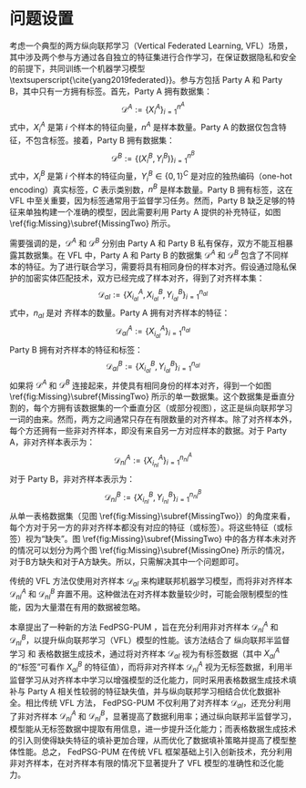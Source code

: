 # 问题设置

考虑一个典型的两方纵向联邦学习（Vertical Federated Learning, VFL）场景，其中涉及两个参与方通过各自独立的特征集进行合作学习，在保证数据隐私和安全的前提下，共同训练一个机器学习模型\textsuperscript{\cite{yang2019federated}}。参与方包括 Party A 和 Party B，其中只有一方拥有标签。首先，Party A 拥有数据集：
$$
	\mathcal{D}^A := \{X^A_i\}_{i=1}^{n^A}
$$
式中，$X^A_i$ 是第 $i$ 个样本的特征向量，$n^A$ 是样本数量。Party A 的数据仅包含特征，不包含标签。接着，Party B 拥有数据集：
$$
\mathcal{D}^B := \{(X^B_i, Y^B_i)\}_{i=1}^{n^B}
$$
式中，$X^B_i$ 是第 $i$ 个样本的特征向量，$Y^B_i \in \{0,1\}^C$ 是对应的独热编码（one-hot encoding）真实标签，$C$ 表示类别数，$n^B$ 是样本数量。Party B 拥有标签，这在 VFL 中至关重要，因为标签通常用于监督学习任务。然而，Party B 缺乏足够的特征来单独构建一个准确的模型，因此需要利用 Party A 提供的补充特征，如图 \ref{fig:Missing}\subref{MissingTwo} 所示。

需要强调的是，$\mathcal{D}^A$ 和 $\mathcal{D}^B$ 分别由 Party A 和 Party B 私有保存，双方不能互相暴露其数据集。在 VFL 中，Party A 和 Party B 的数据集 $\mathcal{D}^A$ 和 $\mathcal{D}^B$ 包含了不同样本的特征。为了进行联合学习，需要将具有相同身份的样本对齐。假设通过隐私保护的加密实体匹配技术，双方已经完成了样本对齐，得到了对齐样本集：
$$
\mathcal{D}_{al} := \{X^A_{i_{al}}, X^B_{i_{al}}, Y^B_{i_{al}}\}_{i=1}^{n_{al}}
$$
式中，$n_{al}$ 是对 齐样本的数量。Party A 拥有对齐样本的特征：
$$
\mathcal{D}^A_{al} := \{X^A_{i_{al}}\}_{i=1}^{n_{al}}
$$
Party B 拥有对齐样本的特征和标签：
$$
\mathcal{D}^B_{al} := \{X^B_{i_{al}}, Y^B_{i_{al}}\}_{i=1}^{n_{al}}
$$
如果将 $\mathcal{D}^A$ 和 $\mathcal{D}^B$ 连接起来，并使具有相同身份的样本对齐，得到一个如图 \ref{fig:Missing}\subref{MissingTwo} 所示的单一数据集。这个数据集是垂直分割的，每个方拥有该数据集的一个垂直分区（或部分视图），这正是纵向联邦学习一词的由来。然而，两方之间通常只存在有限数量的对齐样本。除了对齐样本外，每个方还拥有一些非对齐样本，即没有来自另一方对应样本的数据。对于 Party A，非对齐样本表示为：
$$
\mathcal{D}^A_{nl} := \{X^A_{i_{nl}}\}_{i=1}^{n^A_{nl}}
$$
对于 Party B，非对齐样本表示为：
$$
\mathcal{D}^B_{nl} := \{X^B_{i_{nl}}, Y^B_{i_{nl}}\}_{i=1}^{n^B_{nl}}
$$
从单一表格数据集（见图 \ref{fig:Missing}\subref{MissingTwo}）的角度来看，每个方对于另一方的非对齐样本都没有对应的特征（或标签）。将这些特征（或标签）视为“缺失”。图 \ref{fig:Missing}\subref{MissingTwo} 中的各方样本未对齐的情况可以划分为两个图 \ref{fig:Missing}\subref{MissingOne} 所示的情况，对于B方缺失和对于A方缺失。所以，只需解决其中一个问题即可。

传统的 VFL 方法仅使用对齐样本 $\mathcal{D}_{al}$ 来构建联邦机器学习模型，而将非对齐样本 $\mathcal{D}^A_{nl}$ 和 $\mathcal{D}^B_{nl}$ 弃置不用。这种做法在对齐样本数量较少时，可能会限制模型的性能，因为大量潜在有用的数据被忽略。

本章提出了一种新的方法  FedPSG-PUM ，旨在充分利用非对齐样本 $\mathcal{D}^A_{nl}$ 和 $\mathcal{D}^B_{nl}$，以提升纵向联邦学习（VFL）模型的性能。该方法结合了 纵向联邦半监督学习 和 表格数据生成技术，通过将对齐样本 $\mathcal{D}_{al}$ 视为有标签数据（其中 $X^A_{al}$ 的“标签”可看作 $X^B_{al}$ 的特征值），而将非对齐样本 $\mathcal{D}^A_{nl}$ 视为无标签数据，利用半监督学习从对齐样本中学习以增强模型的泛化能力，同时采用表格数据生成技术填补与 Party A 相关性较弱的特征缺失值，并与纵向联邦学习相结合优化数据补全。相比传统 VFL 方法， FedPSG-PUM  不仅利用了对齐样本 $\mathcal{D}_{al}$，还充分利用了非对齐样本 $\mathcal{D}^A_{nl}$ 和 $\mathcal{D}^B_{nl}$，显著提高了数据利用率；通过纵向联邦半监督学习，模型能从无标签数据中提取有用信息，进一步提升泛化能力；而表格数据生成技术的引入则使得缺失特征的填补更加合理，从而优化了数据填补策略并提高了模型整体性能。总之， FedPSG-PUM  在传统 VFL 框架基础上引入创新技术，充分利用非对齐样本，在对齐样本有限的情况下显著提升了 VFL 模型的准确性和泛化能力。
